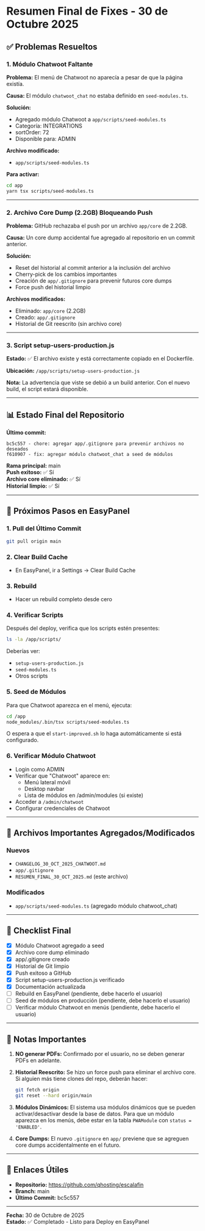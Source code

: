 # Resumen Final de Fixes - 30 de Octubre 2025

## ✅ Problemas Resueltos

### 1. **Módulo Chatwoot Faltante**
**Problema:** El menú de Chatwoot no aparecía a pesar de que la página existía.

**Causa:** El módulo `chatwoot_chat` no estaba definido en `seed-modules.ts`.

**Solución:**
- Agregado módulo Chatwoot a `app/scripts/seed-modules.ts`
- Categoría: INTEGRATIONS
- sortOrder: 72
- Disponible para: ADMIN

**Archivo modificado:**
- `app/scripts/seed-modules.ts`

**Para activar:**
```bash
cd app
yarn tsx scripts/seed-modules.ts
```

---

### 2. **Archivo Core Dump (2.2GB) Bloqueando Push**
**Problema:** GitHub rechazaba el push por un archivo `app/core` de 2.2GB.

**Causa:** Un core dump accidental fue agregado al repositorio en un commit anterior.

**Solución:**
- Reset del historial al commit anterior a la inclusión del archivo
- Cherry-pick de los cambios importantes
- Creación de `app/.gitignore` para prevenir futuros core dumps
- Force push del historial limpio

**Archivos modificados:**
- Eliminado: `app/core` (2.2GB)
- Creado: `app/.gitignore`
- Historial de Git reescrito (sin archivo core)

---

### 3. **Script setup-users-production.js**
**Estado:** ✅ El archivo existe y está correctamente copiado en el Dockerfile.

**Ubicación:** `/app/scripts/setup-users-production.js`

**Nota:** La advertencia que viste se debió a un build anterior. Con el nuevo build, el script estará disponible.

---

## 📊 Estado Final del Repositorio

**Último commit:**
```
bc5c557 - chore: agregar app/.gitignore para prevenir archivos no deseados
f610907 - fix: agregar módulo chatwoot_chat a seed de módulos
```

**Rama principal:** main  
**Push exitoso:** ✅ Sí  
**Archivo core eliminado:** ✅ Sí  
**Historial limpio:** ✅ Sí

---

## 🚀 Próximos Pasos en EasyPanel

### 1. Pull del Último Commit
```bash
git pull origin main
```

### 2. Clear Build Cache
- En EasyPanel, ir a Settings → Clear Build Cache

### 3. Rebuild
- Hacer un rebuild completo desde cero

### 4. Verificar Scripts
Después del deploy, verifica que los scripts estén presentes:
```bash
ls -la /app/scripts/
```

Deberías ver:
- `setup-users-production.js`
- `seed-modules.ts`
- Otros scripts

### 5. Seed de Módulos
Para que Chatwoot aparezca en el menú, ejecuta:
```bash
cd /app
node_modules/.bin/tsx scripts/seed-modules.ts
```

O espera a que el `start-improved.sh` lo haga automáticamente si está configurado.

### 6. Verificar Módulo Chatwoot
- Login como ADMIN
- Verificar que "Chatwoot" aparece en:
  - Menú lateral móvil
  - Desktop navbar
  - Lista de módulos en /admin/modules (si existe)
- Acceder a `/admin/chatwoot`
- Configurar credenciales de Chatwoot

---

## 📁 Archivos Importantes Agregados/Modificados

### Nuevos
- `CHANGELOG_30_OCT_2025_CHATWOOT.md`
- `app/.gitignore`
- `RESUMEN_FINAL_30_OCT_2025.md` (este archivo)

### Modificados
- `app/scripts/seed-modules.ts` (agregado módulo chatwoot_chat)

---

## 🎯 Checklist Final

- [x] Módulo Chatwoot agregado a seed
- [x] Archivo core dump eliminado
- [x] app/.gitignore creado
- [x] Historial de Git limpio
- [x] Push exitoso a GitHub
- [x] Script setup-users-production.js verificado
- [x] Documentación actualizada
- [ ] Rebuild en EasyPanel (pendiente, debe hacerlo el usuario)
- [ ] Seed de módulos en producción (pendiente, debe hacerlo el usuario)
- [ ] Verificar módulo Chatwoot en menús (pendiente, debe hacerlo el usuario)

---

## 📝 Notas Importantes

1. **NO generar PDFs:** Confirmado por el usuario, no se deben generar PDFs en adelante.

2. **Historial Reescrito:** Se hizo un force push para eliminar el archivo core. Si alguien más tiene clones del repo, deberán hacer:
   ```bash
   git fetch origin
   git reset --hard origin/main
   ```

3. **Módulos Dinámicos:** El sistema usa módulos dinámicos que se pueden activar/desactivar desde la base de datos. Para que un módulo aparezca en los menús, debe estar en la tabla `PWAModule` con `status = 'ENABLED'`.

4. **Core Dumps:** El nuevo `.gitignore` en `app/` previene que se agreguen core dumps accidentalmente en el futuro.

---

## 🔗 Enlaces Útiles

- **Repositorio:** https://github.com/qhosting/escalafin
- **Branch:** main
- **Último Commit:** bc5c557

---

**Fecha:** 30 de Octubre de 2025  
**Estado:** ✅ Completado - Listo para Deploy en EasyPanel
